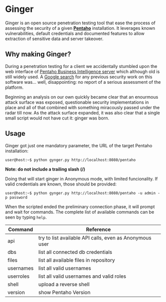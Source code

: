 # Ginger

Ginger is an open source penetration testing tool that ease the process of assessing the security of a given **[Pentaho](https://www.hitachivantara.com/en-us/products/data-management-analytics/pentaho.html)** installation.
It leverages known vulnerabilities, default credentials and documented features to allow extraction of sensitive data and server takeover.

Why making Ginger?
----

During a penetration testing for a client we accidentally stumbled upon the web interface of [Pentaho Business Intelligence server](https://sourceforge.net/projects/pentaho/files/Business%20Intelligence%20Server/) which although old is still widely used. A [Google search](https://www.google.com/search?q=pentaho+hacking) for any previous security work on this software was... well, disappointing: no report of a serious assessment of the platform.

Beginning an analysis on our own quickly became clear that an enourmous attack surface was exposed, questionable security implementations in place and all of that combined with something miracously passed under the radar till now. As the attack surface expanded, it was also clear that a single small script would not have cut it: ginger was born.

Usage
----

Ginger got just one mandatory parameter, the URL of the target Pentaho installation:

```console
user@host:~$ python gynger.py http://localhost:8080/pentaho
```

**Note: do not include a trailing slash (/)**

Doing that will start ginger in Anonymous mode, with limited funcionality. If valid credentials are known, those should be provided:

```console
user@host:~$ python gynger.py http://localhost:8080/pentaho -u admin -p password
```

When the scripted ended the preliminary connection phase, it will prompt and wait for commands. The complete list of available commands can be seen by typing `help`.

Command | Reference
--- | ---
api | try to list available API calls, even as Anonymous user
dbs | list all connected db credentials
files | list all available files in repository
usernames | list all valid usernames
userroles | list all valid usernames and valid roles
shell | upload a reverse shell
version | show Pentaho Version